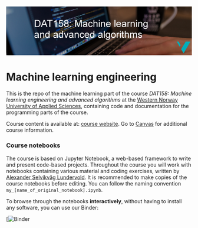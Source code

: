 ![DAT158 logo](./assets/DAT158-logo.png)

# Machine learning engineering

This is the repo of the machine learning part of the course _DAT158: Machine learning engineering and advanced algorithms_ at the [Western Norway University of Applied Sciences](https://www.hvl.no/en/studies-at-hvl/study-programmes/course/dat158), containing code and documentation for the programming parts of the course.

Course content is available at: [course website](https://skaliy.no/DAT158-ML-21/). Go to [Canvas](https://hvl.instructure.com/courses/17226) for additional course information.


### Course notebooks
The course is based on Jupyter Notebook, a web-based framework to write and present code-based projects.
Throughout the course you will work with notebooks containing various material and coding exercises, written by [Alexander Selvikvåg Lundervold](https://alexander.lundervold.com). It is recommended to make copies of the course notebooks before editing. You can follow the naming convention `my_[name_of_original_notebook].ipynb`.

To browse through the notebooks **interactively**, without having to install any software, you can use our Binder:

[![Binder](TODO)<br>
